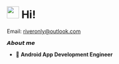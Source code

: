 # <img src="https://cdn.jsdelivr.net/gh/dmego/images/img/Hi.gif" height="32" /> Hi! 

Email: <a href="mailto:riveronly@outlook.com">riveronly@outlook.com</a>  

**𝘼𝙗𝙤𝙪𝙩 𝙢𝙚**

-  📱 **Android App Development Engineer**
